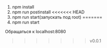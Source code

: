 1) npm install
2) npm run postinstall
<<<<<<< HEAD
3) npm run start(запускать под root)
=======
3) npm run start

Обращаться к localhost:8080
>>>>>>> v0.0.1
